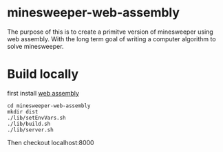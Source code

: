 # minesweeper-web-assembly

The purpose of this is to create a primitve version of minesweeper using web assembly.
With the long term goal of writing a computer algorithm to solve minesweeper.

# Build locally

first install [web assembly](http://webassembly.org/getting-started/developers-guide/)
```
cd minesweeper-web-assembly
mkdir dist
./lib/setEnvVars.sh
./lib/build.sh
./lib/server.sh
```
Then checkout localhost:8000
